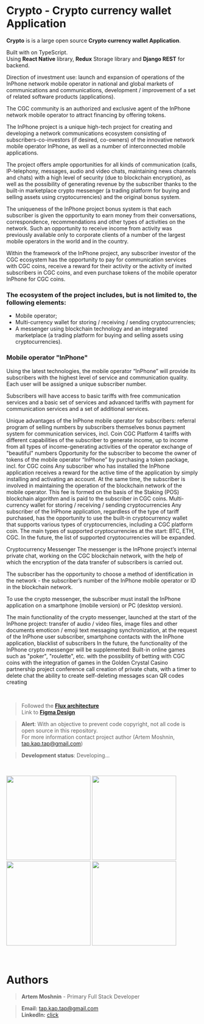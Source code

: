 # Crypto - Crypto currency wallet Application 



**Crypto** is is a large open source **Crypto currency wallet Application**.

Built with on TypeScript. <br>
Using **React Native** library, **Redux** Storage library and **Django REST** for backend.

Direction of investment use: launch and expansion of operations of the InPhone network mobile operator in national and global markets of communications and communications, development / improvement of a set of related software products (applications).

The CGC community is an authorized and exclusive agent of the InPhone network mobile operator to attract financing by offering tokens.

The InPhone project is a unique high-tech project for creating and developing a network communications ecosystem consisting of subscribers-co-investors (if desired, co-owners) of the innovative network mobile operator InPhone, as well as a number of interconnected mobile applications.

The project offers ample opportunities for all kinds of communication (calls, IP-telephony, messages, audio and video chats, maintaining news channels and chats) with a high level of security (due to blockchain encryption), as well as the possibility of generating revenue by the subscriber thanks to the built-in marketplace crypto messenger (a trading platform for buying and selling assets using cryptocurrencies) and the original bonus system.

The uniqueness of the InPhone project bonus system is that each subscriber is given the opportunity to earn money from their conversations, correspondence, recommendations and other types of activities on the network. Such an opportunity to receive income from activity was previously available only to corporate clients of a number of the largest mobile operators in the world and in the country.

Within the framework of the InPhone project, any subscriber investor of the CGC ecosystem has the opportunity to pay for communication services with CGC coins, receive a reward for their activity or the activity of invited subscribers in CGC coins, and even purchase tokens of the mobile operator InPhone for CGC coins.

### **The ecosystem of the project includes, but is not limited to, the following elements:**
 - Mobile operator;
 - Multi-currency wallet for storing / receiving / sending cryptocurrencies;
 - A messenger using blockchain technology and an integrated marketplace (a trading platform for buying and selling assets using cryptocurrencies).
 
### Mobile operator "InPhone"
Using the latest technologies, the mobile operator “InPhone” will provide its subscribers with the highest level of service and communication quality. Each user will be assigned a unique subscriber number.

Subscribers will have access to basic tariffs with free communication services and a basic set of services and advanced tariffs with payment for communication services and a set of additional services.

Unique advantages of the InPhone mobile operator for subscribers:
 referral program of selling numbers by subscribers themselves
 bonus payment system for communication services, incl. Coin CGC Platform
 4 tariffs with different capabilities of the subscriber to generate income, up to income from all types of income-generating activities of the operator
 exchange of "beautiful" numbers
 Opportunity for the subscriber to become the owner of tokens of the mobile operator “InPhone” by purchasing a token package, incl. for CGC coins
 Any subscriber who has installed the InPhone application receives a reward for the active time of the application by simply installing and activating an account. At the same time, the subscriber is involved in maintaining the operation of the blockchain network of the mobile operator. This fee is formed on the basis of the Staking (POS) blockchain algorithm and is paid to the subscriber in CGC coins.
Multi-currency wallet for storing / receiving / sending cryptocurrencies
Any subscriber of the InPhone application, regardless of the type of tariff purchased, has the opportunity to use the built-in cryptocurrency wallet that supports various types of cryptocurrencies, including a CGC platform coin. The main types of supported cryptocurrencies at the start: BTC, ETH, CGC. In the future, the list of supported cryptocurrencies will be expanded.

Cryptocurrency Messenger
The messenger is the InPhone project’s internal private chat, working on the CGC blockchain network, with the help of which the encryption of the data transfer of subscribers is carried out.

The subscriber has the opportunity to choose a method of identification in the network - the subscriber’s number of the InPhone mobile operator or ID in the blockchain network.

To use the crypto messenger, the subscriber must install the InPhone application on a smartphone (mobile version) or PC (desktop version).

The main functionality of the crypto messenger, launched at the start of the InPhone project:
 transfer of audio / video files, image files and other documents
 emoticon / emoji text messaging
 synchronization, at the request of the InPhone user subscriber, smartphone contacts with the InPhone application, blacklist of subscribers
In the future, the functionality of the InPhone crypto messenger will be supplemented:
 Built-in online games such as "poker", "roulette", etc. with the possibility of betting with CGC coins with the integration of games in the Golden Crystal Casino partnership project
 conference call
 creation of private chats, with a timer to delete chat
 the ability to create self-deleting messages
 scan QR codes
 creating

</br>

> Followed the [**Flux architecture**](https://facebook.github.io/flux/) </br>
> Link to [**Figma Design**](https://www.figma.com/file/FNOvpYZPIKJFpfD30j2j0s/Crypto-Copy)


> **Alert**: With an objective to prevent code copyright, not all code is open source in this repository. </br>
> For more information contact project author (Artem Moshnin, tap.kap.tap@gmail.com)

> **Development status**: Developing...
</br>
 <p float="center">
 <img src="https://user-images.githubusercontent.com/62706319/84563114-92836280-ad59-11ea-9dce-9ed1df48c902.jpg" width="221"  />
  <img src="https://user-images.githubusercontent.com/62706319/84563140-aa5ae680-ad59-11ea-8282-e5af6c5f65ec.jpg" width="221"  />
  <img src="https://user-images.githubusercontent.com/62706319/84563072-3ddfe780-ad59-11ea-8036-9427b07c0229.jpg" width="221"  />
  <img src="https://user-images.githubusercontent.com/62706319/84563152-b8a90280-ad59-11ea-8c57-f3aad22c2372.jpg" width="221"  />
</p>
<br>
 
# Authors

> **Artem Moshnin** - Primary Full Stack Developer </br>

> **Email:** tap.kap.tap@gmail.com </br> **LinkedIn:** [click](https://www.linkedin.com/in/artem77/)

</br>
